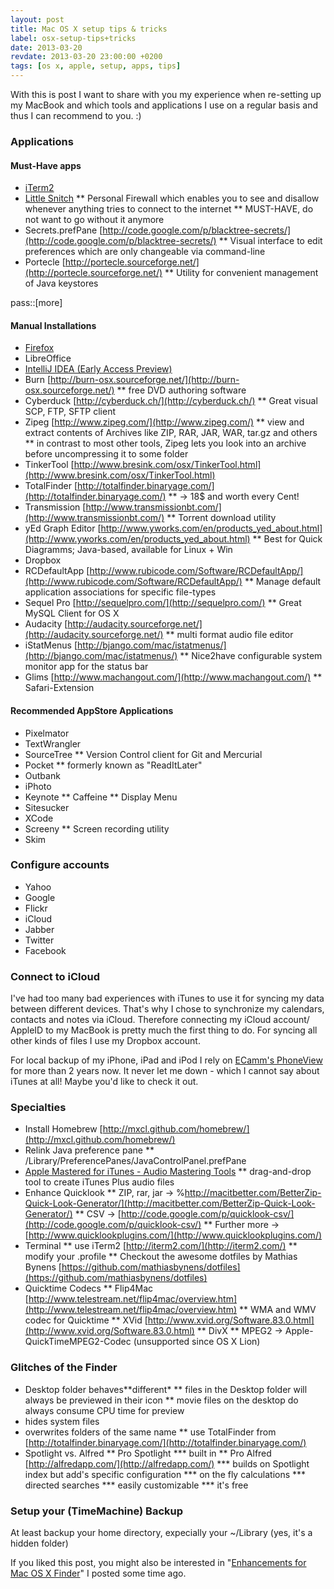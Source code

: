 ```yaml
---
layout: post
title: Mac OS X setup tips & tricks
label: osx-setup-tips+tricks
date: 2013-03-20
revdate: 2013-03-20 23:00:00 +0200
tags: [os x, apple, setup, apps, tips]
---
```


With this is post I want to share with you my experience when re-setting up my MacBook and which tools and applications I use on a regular basis and thus I can recommend to you. :)



### Applications

#### Must-Have apps

* [iTerm2](http://code.google.com/p/iterm2/)
* [Little Snitch](http://www.obdev.at/products/littlesnitch/index-de.html)
** Personal Firewall which enables you to see and disallow whenever anything tries to connect to the internet
** MUST-HAVE, do not want to go without it anymore
* Secrets.prefPane [http://code.google.com/p/blacktree-secrets/](http://code.google.com/p/blacktree-secrets/)
** Visual interface to edit preferences which are only changeable via command-line
* Portecle [http://portecle.sourceforge.net/](http://portecle.sourceforge.net/)
** Utility for convenient management of Java keystores


pass::[more]


#### Manual Installations

* [Firefox](http://www.getfirefox.com)
* LibreOffice
* [IntelliJ IDEA (Early Access Preview)](http://confluence.jetbrains.net/display/IDEADEV/EAP)
* Burn [http://burn-osx.sourceforge.net/](http://burn-osx.sourceforge.net/)
** free DVD authoring software
* Cyberduck [http://cyberduck.ch/](http://cyberduck.ch/)
** Great visual SCP, FTP, SFTP client
* Zipeg [http://www.zipeg.com/](http://www.zipeg.com/)
** view and extract contents of Archives like ZIP, RAR, JAR, WAR, tar.gz and others
** in contrast to most other tools, Zipeg lets you look into an archive before uncompressing it to some folder
* TinkerTool [http://www.bresink.com/osx/TinkerTool.html](http://www.bresink.com/osx/TinkerTool.html)
* TotalFinder [http://totalfinder.binaryage.com/](http://totalfinder.binaryage.com/)
** -> 18$ and worth every Cent!
* Transmission [http://www.transmissionbt.com/](http://www.transmissionbt.com/)
** Torrent download utility
* yEd Graph Editor [http://www.yworks.com/en/products_yed_about.html](http://www.yworks.com/en/products_yed_about.html)
** Best for Quick Diagramms; Java-based, available for Linux + Win
* Dropbox
* RCDefaultApp [http://www.rubicode.com/Software/RCDefaultApp/](http://www.rubicode.com/Software/RCDefaultApp/)
** Manage default application associations for specific file-types
* Sequel Pro [http://sequelpro.com/](http://sequelpro.com/)
** Great MySQL Client for OS X
* Audacity [http://audacity.sourceforge.net/](http://audacity.sourceforge.net/)
** multi format audio file editor
* iStatMenus [http://bjango.com/mac/istatmenus/](http://bjango.com/mac/istatmenus/)
** Nice2have configurable system monitor app for the status bar
* Glims [http://www.machangout.com/](http://www.machangout.com/)
** Safari-Extension


#### Recommended AppStore Applications

* Pixelmator
* TextWrangler
* SourceTree
** Version Control client for Git and Mercurial
* Pocket
** formerly known as "ReadItLater"
* Outbank
* iPhoto
* Keynote
** Caffeine
** Display Menu
* Sitesucker
* XCode
* Screeny
** Screen recording utility
* Skim


### Configure accounts

* Yahoo
* Google
* Flickr
* iCloud
* Jabber
* Twitter
* Facebook

### Connect to iCloud

I've had too many bad experiences with iTunes to use it for syncing my data between different devices. That's why I chose to synchronize my calendars, contacts and notes via iCloud. Therefore connecting my iCloud account/ AppleID to my MacBook is pretty much the first thing to do. For syncing all other kinds of files I use my Dropbox account.

For local backup of my iPhone, iPad and iPod I rely on [ECamm's PhoneView](http://ecamm.com/mac/phoneview/) for more than 2 years now. It never let me down - which I cannot say about iTunes at all! Maybe you'd like to check it out.




### Specialties

* Install Homebrew [http://mxcl.github.com/homebrew/](http://mxcl.github.com/homebrew/)
* Relink Java preference pane
** /Library/PreferencePanes/JavaControlPanel.prefPane
* [Apple Mastered for iTunes - Audio Mastering Tools](https://www.apple.com/itunes/mastered-for-itunes/)
** drag-and-drop tool to create iTunes Plus audio files
* Enhance Quicklook
** ZIP, rar, jar -> %http://macitbetter.com/BetterZip-Quick-Look-Generator/](http://macitbetter.com/BetterZip-Quick-Look-Generator/)
** CSV -> [http://code.google.com/p/quicklook-csv/](http://code.google.com/p/quicklook-csv/)
** Further more -> [http://www.quicklookplugins.com/](http://www.quicklookplugins.com/)
* Terminal
** use iTerm2 [http://iterm2.com/](http://iterm2.com/)
** modify your .profile
** Checkout the awesome dotfiles by Mathias Bynens [https://github.com/mathiasbynens/dotfiles](https://github.com/mathiasbynens/dotfiles)
* Quicktime Codecs
** Flip4Mac [http://www.telestream.net/flip4mac/overview.htm](http://www.telestream.net/flip4mac/overview.htm)
 ** WMA and WMV codec for Quicktime
** XVid [http://www.xvid.org/Software.83.0.html](http://www.xvid.org/Software.83.0.html)
** DivX
** MPEG2 -> Apple-QuickTimeMPEG2-Codec (unsupported since OS X Lion)


### Glitches of the Finder

* Desktop folder behaves**different*
** files in the Desktop folder will always be previewed in their icon
** movie files on the desktop do always consume CPU time for preview
* hides system files
* overwrites folders of the same name
** use TotalFinder from [http://totalfinder.binaryage.com/](http://totalfinder.binaryage.com/)
* Spotlight vs. Alfred
** Pro Spotlight
*** built in
** Pro Alfred [http://alfredapp.com/](http://alfredapp.com/)
*** builds on Spotlight index but add's specific configuration
*** on the fly calculations
*** directed searches
*** easily customizable
*** it's free
 

### Setup your (TimeMachine) Backup
At least backup your home directory, expecially your ~/Library (yes, it's a hidden folder)

If you liked this post, you might also be interested in "[Enhancements for Mac OS X Finder](http://aheusingfeld.github.io/2012/11/26/Productivity-for-Finder.html)" I posted some time ago.
